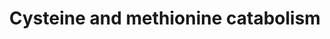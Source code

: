 ---
annotations:
- id: PW:0000048
  parent: regulatory pathway
  type: Pathway Ontology
  value: methionine cycle/metabolic pathway
- id: PW:0000011
  parent: classic metabolic pathway
  type: Pathway Ontology
  value: amino acid metabolic pathway
- id: PW:0001078
  parent: classic metabolic pathway
  type: Pathway Ontology
  value: cysteine and methionine metabolic pathway
- id: PW:0000049
  parent: classic metabolic pathway
  type: Pathway Ontology
  value: cysteine metabolic pathway
- id: PW:0000013
  parent: disease pathway
  type: Pathway Ontology
  value: disease pathway
- id: PW:0001302
  parent: regulatory pathway
  type: Pathway Ontology
  value: methionine degradation pathway
authors:
- DeSl
- Egonw
- IreneHemel
- MaintBot
- Ddomingof
- Fehrhart
- Finterly
- Eweitz
citedin:
- link: 10.1159/000535120
  title: Human Monocytes Exposed to SARS-CoV-2 Display Features of Innate Immune Memory
    Producing High Levels of CXCL10 upon Restimulation (2023)
communities:
- IEM
- RareDiseases
- ontox
description: 'This pathway visualizes the conversion of methionine to cysteine, after
  which it is further metabolized in either an oxidative or non-oxidative manner.
  Several of these metabolites are altered in people suffering from MoCD and SO; changes
  in metabolite concentrations (comparing MoCD cases to controls) are highlighted
  in blue (see [https://www.wikipathways.org/index.php/Pathway:WP4507] for the pathway
  on MoCD). This pathway was inspired by Chapter 12 of the book of Blau (ISBN 3642403360
  (978-3642403361)). '
last-edited: 2024-07-27
ndex: 5506c2e4-8b6b-11eb-9e72-0ac135e8bacf
organisms:
- Homo sapiens
redirect_from:
- /index.php/Pathway:WP4504
- /instance/WP4504
- /instance/WP4504_r134763
revision: r134763
schema-jsonld:
- '@context': https://schema.org/
  '@id': https://wikipathways.github.io/pathways/WP4504.html
  '@type': Dataset
  creator:
    '@type': Organization
    name: WikiPathways
  description: 'This pathway visualizes the conversion of methionine to cysteine,
    after which it is further metabolized in either an oxidative or non-oxidative
    manner. Several of these metabolites are altered in people suffering from MoCD
    and SO; changes in metabolite concentrations (comparing MoCD cases to controls)
    are highlighted in blue (see [https://www.wikipathways.org/index.php/Pathway:WP4507]
    for the pathway on MoCD). This pathway was inspired by Chapter 12 of the book
    of Blau (ISBN 3642403360 (978-3642403361)). '
  keywords:
  - -CH3
  - 3-Mercaptopyruvic acid
  - 5-Methyltetrahydrofolate
  - AAT
  - ATP
  - Adenosine
  - Alpha-KB
  - B-Sulfinyl pyruvate
  - BHMT
  - Betaine
  - CDO
  - CO2
  - CSD
  - CSE
  - Cystathionine
  - Cysteine
  - Cysteine sulfinic acid
  - Cystine
  - Dimethylglycine
  - GCS
  - GS
  - Gamma-glutamylcysteine
  - Glu
  - Glutathione
  - Gly
  - H2O
  - H2S
  - Homocysteine
  - Hypotaurine
  - KG
  - MAT
  - MPST
  - MS
  - MT
  - Methionine
  - NH4+
  - O2
  - Pyr
  - RSSH
  - S-Adenosylhomocysteine
  - S-Adenosylmethionine
  - S-sulfocysteine
  - SAAH
  - SDO
  - SO
  - SO3 2-
  - SQR
  - Serine
  - Sulfate
  - Sulfite
  - Taurine
  - Tetra-hydrofolate
  - Thiosulfate(2−)
  license: CC0
  name: Cysteine and methionine catabolism
seo: CreativeWork
title: Cysteine and methionine catabolism
wpid: WP4504
---